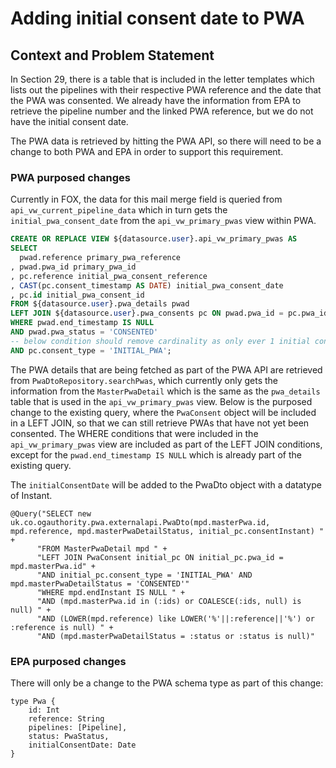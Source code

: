 # Adding initial consent date to PWA

## Context and Problem Statement

In Section 29, there is a table that is included in the letter templates which lists out the pipelines with their respective PWA reference
and the date that the PWA was consented. We already have the information from EPA to retrieve the pipeline number and the linked PWA reference, but we
do not have the initial consent date.

The PWA data is retrieved by hitting the PWA API, so there will need to be a change to both PWA and EPA in order to support this requirement.

### PWA purposed changes

Currently in FOX, the data for this mail merge field is queried from `api_vw_current_pipeline_data` which in turn gets the `initial_pwa_consent_date` from the
`api_vw_primary_pwas` view within PWA.

```sql
CREATE OR REPLACE VIEW ${datasource.user}.api_vw_primary_pwas AS
SELECT
  pwad.reference primary_pwa_reference
, pwad.pwa_id primary_pwa_id
, pc.reference initial_pwa_consent_reference
, CAST(pc.consent_timestamp AS DATE) initial_pwa_consent_date
, pc.id initial_pwa_consent_id
FROM ${datasource.user}.pwa_details pwad
LEFT JOIN ${datasource.user}.pwa_consents pc ON pwad.pwa_id = pc.pwa_id
WHERE pwad.end_timestamp IS NULL
AND pwad.pwa_status = 'CONSENTED'
-- below condition should remove cardinality as only ever 1 initial consent per PWA.
AND pc.consent_type = 'INITIAL_PWA';
```

The PWA details that are being fetched as part of the PWA API are retrieved from `PwaDtoRepository.searchPwas`, which currently only
gets the information from the `MasterPwaDetail` which is the same as the `pwa_details` table that is used in the `api_vw_primary_pwas` view.
Below is the purposed change to the existing query, where the `PwaConsent` object will be included in a LEFT JOIN, so that we can still retrieve PWAs that have not yet been
consented. The WHERE conditions that were included in the `api_vw_primary_pwas` view are included as part of the LEFT JOIN conditions, except for the `pwad.end_timestamp IS NULL`
which is already part of the existing query.

The `initialConsentDate` will be added to the PwaDto object with a datatype of Instant.

```
@Query("SELECT new uk.co.ogauthority.pwa.externalapi.PwaDto(mpd.masterPwa.id, mpd.reference, mpd.masterPwaDetailStatus, initial_pc.consentInstant) " +
      "FROM MasterPwaDetail mpd " +
      "LEFT JOIN PwaConsent initial_pc ON initial_pc.pwa_id = mpd.masterPwa.id" +
      "AND initial_pc.consent_type = 'INITIAL_PWA' AND mpd.masterPwaDetailStatus = 'CONSENTED'"
      "WHERE mpd.endInstant IS NULL " +
      "AND (mpd.masterPwa.id in (:ids) or COALESCE(:ids, null) is null) " +
      "AND (LOWER(mpd.reference) like LOWER('%'||:reference||'%') or :reference is null) " +
      "AND (mpd.masterPwaDetailStatus = :status or :status is null)"
```

### EPA purposed changes

There will only be a change to the PWA schema type as part of this change:

```
type Pwa {
    id: Int
    reference: String
    pipelines: [Pipeline],
    status: PwaStatus, 
    initialConsentDate: Date
}
```